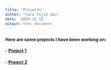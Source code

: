 ```yaml
---
title: "Projects"
author: "Cara Yijin Zou"
date: '2019-12-12'
output: html_document
---
```


#### Here are some projects I have been working on:

#### - [Project 1](/Project1/)

#### - [Project 2](/Project2/)